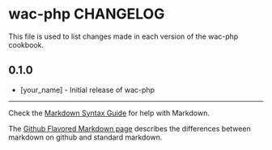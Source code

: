 wac-php CHANGELOG
=================

This file is used to list changes made in each version of the wac-php cookbook.

0.1.0
-----
- [your_name] - Initial release of wac-php

- - -
Check the [Markdown Syntax Guide](http://daringfireball.net/projects/markdown/syntax) for help with Markdown.

The [Github Flavored Markdown page](http://github.github.com/github-flavored-markdown/) describes the differences between markdown on github and standard markdown.

